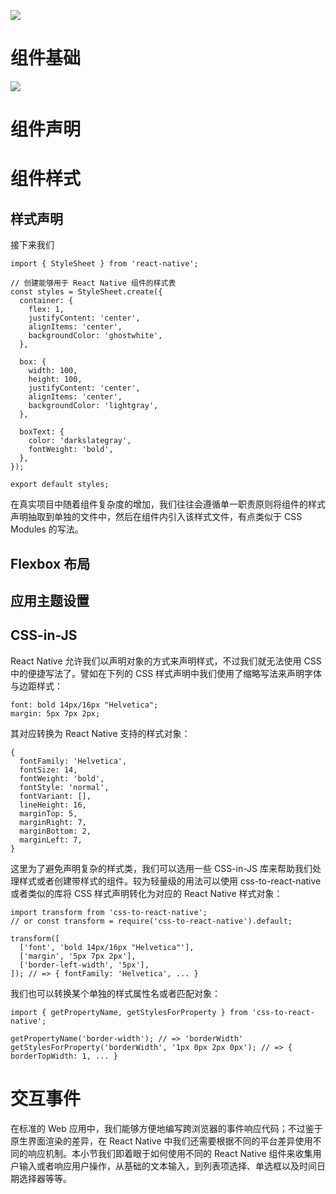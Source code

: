 
[![](https://parg.co/UbM)](https://parg.co/bWg)

# 组件基础

![](https://cdn-images-1.medium.com/max/1600/0*E-c0mBtxYrcZJuA5.)

# 组件声明

# 组件样式

## 样式声明

接下来我们

```
import { StyleSheet } from 'react-native'; 
 
// 创建能够用于 React Native 组件的样式表
const styles = StyleSheet.create({ 
  container: { 
    flex: 1, 
    justifyContent: 'center', 
    alignItems: 'center', 
    backgroundColor: 'ghostwhite', 
  }, 
 
  box: { 
    width: 100, 
    height: 100, 
    justifyContent: 'center', 
    alignItems: 'center', 
    backgroundColor: 'lightgray', 
  }, 
 
  boxText: { 
    color: 'darkslategray', 
    fontWeight: 'bold', 
  }, 
}); 
 
export default styles; 
```

在真实项目中随着组件复杂度的增加，我们往往会遵循单一职责原则将组件的样式声明抽取到单独的文件中，然后在组件内引入该样式文件，有点类似于 CSS Modules 的写法。

## Flexbox 布局

## 应用主题设置

## CSS-in-JS

React Native 允许我们以声明对象的方式来声明样式，不过我们就无法使用 CSS 中的便捷写法了。譬如在下列的 CSS 样式声明中我们使用了缩略写法来声明字体与边距样式：
```
font: bold 14px/16px "Helvetica";
margin: 5px 7px 2px;
```
其对应转换为 React Native 支持的样式对象：
```
{
  fontFamily: 'Helvetica',
  fontSize: 14,
  fontWeight: 'bold',
  fontStyle: 'normal',
  fontVariant: [],
  lineHeight: 16,
  marginTop: 5,
  marginRight: 7,
  marginBottom: 2,
  marginLeft: 7,
}
```
这里为了避免声明复杂的样式类，我们可以选用一些 CSS-in-JS 库来帮助我们处理样式或者创建带样式的组件。较为轻量级的用法可以使用 css-to-react-native 或者类似的库将 CSS 样式声明转化为对应的 React Native 样式对象：
```
import transform from 'css-to-react-native';
// or const transform = require('css-to-react-native').default;

transform([
  ['font', 'bold 14px/16px "Helvetica"'],
  ['margin', '5px 7px 2px'],
  ['border-left-width', '5px'],
]); // => { fontFamily: 'Helvetica', ... }
```
我们也可以转换某个单独的样式属性名或者匹配对象：
```
import { getPropertyName, getStylesForProperty } from 'css-to-react-native';

getPropertyName('border-width'); // => 'borderWidth'
getStylesForProperty('borderWidth', '1px 0px 2px 0px'); // => { borderTopWidth: 1, ... }
```

# 交互事件

在标准的 Web 应用中，我们能够方便地编写跨浏览器的事件响应代码；不过鉴于原生界面渲染的差异，在 React Native 中我们还需要根据不同的平台差异使用不同的响应机制。本小节我们即着眼于如何使用不同的 React Native 组件来收集用户输入或者响应用户操作，从基础的文本输入，到列表项选择、单选框以及时间日期选择器等等。


